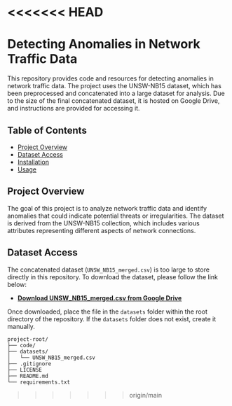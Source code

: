 <<<<<<< HEAD
=======
# Detecting Anomalies in Network Traffic Data

This repository provides code and resources for detecting anomalies in network traffic data. The project uses the UNSW-NB15 dataset, which has been preprocessed and concatenated into a large dataset for analysis. Due to the size of the final concatenated dataset, it is hosted on Google Drive, and instructions are provided for accessing it.

## Table of Contents

- [Project Overview](#project-overview)
- [Dataset Access](#dataset-access)
- [Installation](#installation)
- [Usage](#usage)

## Project Overview

The goal of this project is to analyze network traffic data and identify anomalies that could indicate potential threats or irregularities. The dataset is derived from the UNSW-NB15 collection, which includes various attributes representing different aspects of network connections.

## Dataset Access

The concatenated dataset (`UNSW_NB15_merged.csv`) is too large to store directly in this repository. To download the dataset, please follow the link below:

- **[Download UNSW_NB15_merged.csv from Google Drive](https://drive.google.com/drive/folders/1kHbai2IiN_24oOQiDpV7kH4Yppqq6NUC?usp=sharing)**

Once downloaded, place the file in the `datasets` folder within the root directory of the repository. If the `datasets` folder does not exist, create it manually.

```plaintext
project-root/
├── code/
├── datasets/
│   └── UNSW_NB15_merged.csv
├── .gitignore
├── LICENSE
├── README.md
└── requirements.txt
```
>>>>>>> origin/main
